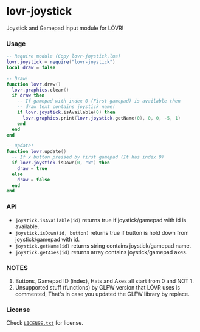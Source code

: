 # lovr-joystick

Joystick and Gamepad input module for LÖVR!

### Usage

```lua
-- Require module (Copy lovr-joystick.lua)
lovr.joystick = require("lovr-joystick")
local draw = false

-- Draw!
function lovr.draw()
  lovr.graphics.clear()
  if draw then
    -- If gamepad with index 0 (First gamepad) is available then
    -- draw text contains joystick name!
    if lovr.joystick.isAvailable(0) then
      lovr.graphics.print(lovr.joystick.getName(0), 0, 0, -5, 1)
    end
  end
end

-- Update!
function lovr.update()
  -- If x button pressed by first gamepad (It has index 0)
  if lovr.joystick.isDown(0, "x") then
    draw = true
  else
    draw = false
  end
end
```

### API

- `joystick.isAvailable(id)` returns true if joystick/gamepad with id is available.
- `joystick.isDown(id, button)` returns true if button is hold down from joystick/gamepad with id.
- `joystick.getName(id)` returns string contains joystick/gamepad name.
- `joystick.getAxes(id)` returns array contains joystick/gamepad axes.

### NOTES

1. Buttons, Gamepad ID (index), Hats and Axes all start from 0 and NOT 1.
2. Unsupported stuff (functions) by GLFW version that LÖVR uses is commented, That's in case you updated the GLFW library by replace.

### License

Check [`LICENSE.txt`](https://github.com/Rabios/lovr-joystick/blob/master/LICENSE.txt) for license.
